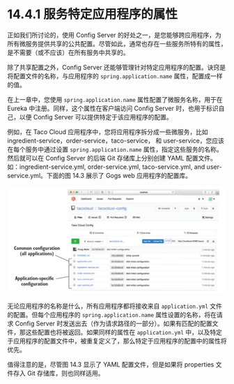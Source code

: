 # 14.4.1 服务特定应用程序的属性

正如我们所讨论的，使用 Config Server 的好处之一，是您能够跨应用程序，为所有微服务提供共享的公共配置。尽管如此，通常也存在一些服务所特有的属性，是不需要（或不应该）在所有服务中共享的。

除了共享配置之外，Config Server 还能够管理针对特定应用程序的配置。诀窍是将配置文件的名称，与应用程序的 `spring.application.name` 属性，配置成一样的值。

在上一章中，您使用 `spring.application.name` 属性配置了微服务名称，用于在 Eureka 中注册。同样，这个属性在客户端访问 Config Server 时，也用于标识自己，以便 Config Server 可以提供特定于该应用程序的配置。

例如，在 Taco Cloud 应用程序中，您将应用程序拆分成一些微服务，比如 ingredient-service，order-service，taco-service， 和 user-service，您应该在每个服务中通过设置 `spring.application.name` 属性，指定这些服务的名称。然后就可以在 Config Server 的后端 Git 存储库上分别创建 YAML 配置文件。如：ingredient-service.yml, order-service.yml, taco-service.yml, and user-service.yml。下面的图 14.3 展示了 Gogs web 应用程序的配置库。

![](../../.gitbook/assets/14.3.png)

无论应用程序的名称是什么，所有应用程序都将接收来自 `application.yml` 文件的配置。但每个应用程序的 `spring.application.name` 属性设置的名称，将在请求 Config Server 时发送出去（作为请求路径的一部分）。如果有匹配的配置文件，那这些配置也将被返回。如果同样的属性在 `application.yml` 中，以及特定于应用程序的配置文件中，被重复定义了，那么特定于应用程序的配置中的属性将优先。

值得注意的是，尽管图 14.3 显示了 YAML 配置文件，但是如果将 properties 文件存入 Git 存储库，则也同样适用。

